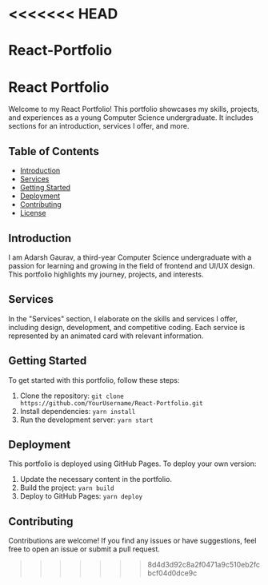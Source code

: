 <<<<<<< HEAD
=======
# React-Portfolio
# React Portfolio

Welcome to my React Portfolio! This portfolio showcases my skills, projects, and experiences as a young Computer Science undergraduate. It includes sections for an introduction, services I offer, and more.

## Table of Contents

- [Introduction](#introduction)
- [Services](#services)
- [Getting Started](#getting-started)
- [Deployment](#deployment)
- [Contributing](#contributing)
- [License](#license)

## Introduction

I am Adarsh Gaurav, a third-year Computer Science undergraduate with a passion for learning and growing in the field of frontend and UI/UX design. This portfolio highlights my journey, projects, and interests.

## Services

In the "Services" section, I elaborate on the skills and services I offer, including design, development, and competitive coding. Each service is represented by an animated card with relevant information.

## Getting Started

To get started with this portfolio, follow these steps:

1. Clone the repository: `git clone https://github.com/YourUsername/React-Portfolio.git`
2. Install dependencies: `yarn install`
3. Run the development server: `yarn start`

## Deployment

This portfolio is deployed using GitHub Pages. To deploy your own version:

1. Update the necessary content in the portfolio.
2. Build the project: `yarn build`
3. Deploy to GitHub Pages: `yarn deploy`

## Contributing

Contributions are welcome! If you find any issues or have suggestions, feel free to open an issue or submit a pull request.


>>>>>>> 8d4d3d92c8a2f0471a9c510eb2fcbcf04d0dce9c
